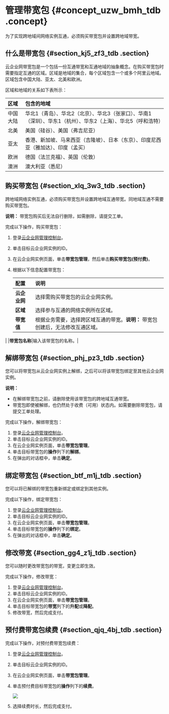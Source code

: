 # 管理带宽包 {#concept_uzw_bmh_tdb .concept}

为了实现跨地域间网络实例互通，必须购买带宽包并设置跨地域带宽。

## 什么是带宽包 {#section_kj5_zf3_tdb .section}

云企业网带宽包是一个包括一份互通带宽和互通地域的抽象概念。在购买带宽包时需要指定互通的区域。区域是地域的集合，每个区域包含一个或多个阿里云地域。区域包含中国大陆、亚太、北美和欧洲。

区域和地域的关系如下表所示：

|区域|包含的地域|
|:-|:----|
|中国大陆|华北1（青岛）、华北2（北京）、华北3（张家口）、华南1（深圳）、华东1（杭州）、华东2（上海）、华北5（呼和浩特）|
|北美|美国（硅谷）、美国（弗吉尼亚）|
|亚太|香港、新加坡、马来西亚（吉隆坡）、日本（东京）、印度尼西亚（雅加达）、印度（孟买）|
|欧洲|德国（法兰克福）、英国（伦敦）|
|澳洲|澳大利亚（悉尼）|

## 购买带宽包 {#section_xlq_3w3_tdb .section}

跨地域网络实例互通，必须购买带宽包并设置跨地域互通带宽。同地域互通不需要购买带宽包。

**说明：** 带宽包购买后无法自行删除，如需删除，请提交工单。

完成以下操作，购买带宽包：

1.  登录[云企业网管理控制台](https://cen.console.aliyun.com/)。
2.  单击目标云企业网实例的ID。
3.  在云企业网实例页面，单击**带宽包管理**，然后单击**购买带宽包\(预付费\)**。
4.  根据以下信息配置带宽包：

    |配置|说明|
    |:-|:-|
    |**云企业网**|选择需购买带宽包的云企业网实例。|
    |**区域**|选择参与互通的网络实例所在区域。|
    |**带宽值**|根据业务需要，选择跨区域互通的带宽。**说明：** 带宽包创建后，无法修改互通区域。

|
    |**带宽包名称**|输入该带宽包的名称。|


## 解绑带宽包 {#section_phj_pz3_tdb .section}

您可以将带宽包从云企业网实例上解绑，之后可以将该带宽包绑定至其他云企业网实例。

**说明：** 

-   在解绑带宽包之前，请删除使用该带宽包的跨地域互通带宽。
-   带宽包即使被解绑，也仍然处于收费（可用）状态内。如需要删除带宽包，请提交工单处理。

完成以下操作，解绑带宽包：

1.  登录[云企业网管理控制台](https://cen.console.aliyun.com/)。
2.  单击目标云企业网实例的ID。
3.  在云企业网实例页面，单击**带宽包管理**。
4.  单击目标带宽包的**操作**列下的**解绑**。
5.  在弹出的对话框中，单击**确定**。

## 绑定带宽包 {#section_btf_m1j_tdb .section}

您可以将已解绑的带宽包重新绑定或绑定到其他实例。

完成以下操作，绑定带宽包：

1.  登录[云企业网管理控制台](https://cen.console.aliyun.com/)。
2.  单击目标云企业网实例的ID。
3.  在云企业网实例页面，单击**带宽包管理**。
4.  单击目标带宽包的**操作**列下的**绑定**。
5.  在弹出的对话框中，单击**确定**。

## 修改带宽 {#section_gg4_z1j_tdb .section}

您可以随时更改带宽包的带宽，变更立即生效。

完成以下操作，修改带宽：

1.  登录[云企业网管理控制台](https://cen.console.aliyun.com/)。
2.  单击目标云企业网实例的ID。
3.  在云企业网实例页面，单击**带宽包管理**。
4.  单击目标带宽包的**带宽**列下的**升配**或**降配**。
5.  修改带宽，然后完成支付。

## 预付费带宽包续费 {#section_qjq_4bj_tdb .section}

完成以下操作，对预付费带宽包续费：

1.  登录[云企业网管理控制台](https://cen.console.aliyun.com/)。
2.  单击目标云企业网实例的ID。
3.  在云企业网实例页面，单击**带宽包管理**。
4.  单击预付费目标带宽包的**操作**列下的**续费**。

    ![](http://static-aliyun-doc.oss-cn-hangzhou.aliyuncs.com/assets/img/3050/1548061526877_zh-CN.png)

5.  选择续费时长，然后完成支付。

